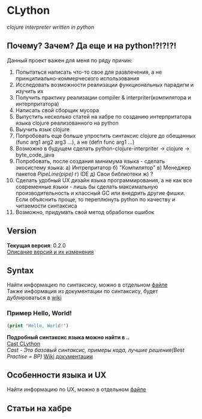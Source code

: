 # CLython
 *clojure interpreter written in python*
 
## Почему? Зачем? Да еще и на python!?!?!?!
Данный проект важен для меня по ряду причин:
1. Попытаться написать что-то свое для развлечения, а не принципиально-коммерческого использования
2. Исследовать возможности реализации функциональных парадигм и изучить их
3. Получить практику реализации compiler & interpriter(компилятора и интерпритатора)
4. Написать свой сборщик мусора
5. Выпустить несколько статей на хабре по созданию интерпритатора языка clojure реализованного на python
6. Выучить язык clojure
7. Попробовать еще больше упростить синтаксис clojure до обещанных (func arg1 arg2 arg3 ...), а не (defn func arg1 ...)
8. Возможно в будущем сделать python-clojure-interpriter -> clojure -> byte_code_java
9. Попробовать, после создания минимума языка - сделать экосистему языка:
	а) Интрепритатор
	б) "Компилятор"
	в) Менеджер пакетов *PipeLine(pipe)*
	г) IDE
	д) Свои библиотеки
	ж) ?
10. Сделать удобный UX дизайн языка программирования, а не как все современные языки - лишь бы сделать максимальную производительность и  классный GC или внедрить другие фишки. Если объяснить проще, то переплюнуть python по качеству и читаемости синтаксиса
11. Возможно, придумать свой метод обработки ошибок
	
	
## Version
**Текущая версия**: 0.2.0<br>
[Описание версий и их изменения](https://github.com/ATWp/python-clojure-interpriter/blob/main/Version.md)


## Syntax
Найти информацию по синтаксису, можно в отдельном [файле](https://github.com/ATWp/python-clojure-interpriter/blob/main/__docs__/Syntax.md)<br>
Также информация из документации по синтаксису, будет дублироваться в [wiki](https://github.com/ATWp/python-clojure-interpriter/wiki)


### Пример Hello, World!
```clojure
(print "Hello, World!")
```
**Подробный синтаксис языка можно найти в ..**<br>
[Cast CLython](https://github.com/ATWp/python-clojure-interpriter/blob/main/__docs__/Cast_CLython.md)<br> *Cast - Это базовый синтаксис, примеры кода, лучшие решения(Best Practise = BP)*
[Wiki](https://github.com/ATWp/python-clojure-interpriter/wiki)
[документации](https://github.com/ATWp/python-clojure-interpriter/blob/main/__docs__)


## Особенности языка и UX
Найти информацию по UX, можно в отдельном [файле](https://github.com/ATWp/python-clojure-interpriter/blob/main/__docs__/Language_Features_and_UX.md)

## Статьи на хабре

